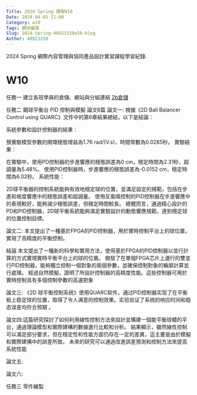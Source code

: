 ```yaml
---
Title: 2024 Spring 課程W10
Date: 2024-04-01 11:00
Category: w10
Tags: 網誌編寫
Slug: 2024-Spring-40923150w10-blog
Author: 40923150
---
```


2024 Spring 網際內容管理與協同產品設計實習課程學習紀錄.

<!-- PELICAN_END_SUMMARY -->

# W10
任務一 建立各班學員的倉儲、網站與分組連結
[2b倉儲](https://github.com/mdecd2024/2bstud-2bsite)

任務二 鋼球平衡台 PID 控制與模擬
論文6篇
論文一:
根據《2D Ball Balancer Control using QUARC》文件中的第6章結果總結，以下是結論：

系統參數和設計控制器的結果：

預實驗模型參數的開環穩態增益為1.76 rad/(V.s)，時間常數為0.0285秒​​。
實驗結果：

在實驗中，使用PD控制器的步進響應的穩態誤差為0 cm，穩定時間為2.31秒，超調量為5.48%​​。
使用PID控制器時，步進響應的穩態誤差為-0.0152 cm，穩定時間為6.02秒​​。
系統性能：

2D球平衡器的控制系統能夠有效地穩定球的位置，並滿足設定的規範，包括在步進和坡度響應中的穩態誤差和超調量。
使用反風鳴控制的PID控制器在步進響應中的表現較好，能夠減少穩態誤差，但穩定時間較長。
總體而言，通過精心設計的PD和PID控制器，2D球平衡系統能夠滿足實驗設計的動態響應規範，達到穩定球的位置控制目標​​。

論文二:
本文提出了一種基於FPGA的PID控制器，用於實時控制平台上的球位置，實現了高精度的平衡控制​​。

結論
本文提出了一種新的科學和實用方法，使用基於FPGA的PID控制器以並行計算的方式實現實時平衡平台上的球的位置。
開發了在單個FPGA芯片上運行的雙並行PID控制器，能夠獨立控制一個對象的兩個參數，並確保控制對象的輪廓計算並行處理。
經過自然模擬，證明了所設計控制器的高精度性能。這些控制器可用於實時控制具有多個控制參數的高速對象

論文三:
《2D 球平衡控制系统》使用QUARC软件，通过PID控制器实现了在平衡板上稳定球的位置，取得了令人满意的控制效果。实验验证了系统的响应时间和稳态误差均符合预期 。

論文四:
​這篇研究探討了如何利用線性控制方法來設計並構建一個能平衡球體的平台，通過理論模型和實際建構的數據進行比較和分析。
結果顯示，雖然線性控制可以滿足部分要求，但在穩定性和性能方面仍存在一定的差異，這主要是由於模擬和實際建構中的誤差所致。
未來的研究可以通過改進誤差預測和控制方法來提高系統性能 

論文五:

論文六:

任務三 零件繪製